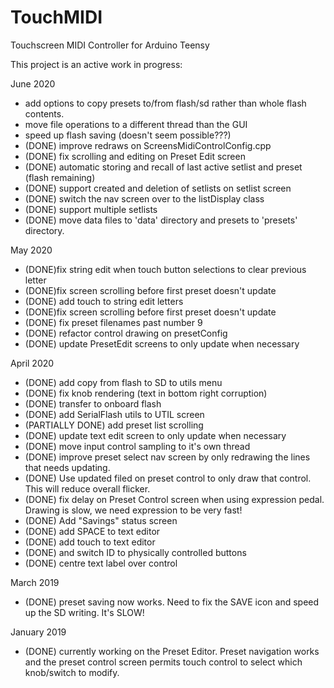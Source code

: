 # TouchMIDI
Touchscreen MIDI Controller for Arduino Teensy

This project is an active work in progress:

June 2020

- add options to copy presets to/from flash/sd rather than whole flash contents.
- move file operations to a different thread than the GUI
- speed up flash saving (doesn't seem possible???)
- (DONE) improve redraws on ScreensMidiControlConfig.cpp
- (DONE) fix scrolling and editing on Preset Edit screen
- (DONE) automatic storing and recall of last active setlist and preset (flash remaining)
- (DONE) support created and deletion of setlists on setlist screen
- (DONE) switch the nav screen over to the listDisplay class
- (DONE) support multiple setlists
- (DONE) move data files to 'data' directory and presets to 'presets' directory.

May 2020
- (DONE)fix string edit when touch button selections to clear previous letter
- (DONE)fix screen scrolling before first preset doesn't update
- (DONE) add touch to string edit letters
- (DONE)fix screen scrolling before first preset doesn't update
- (DONE) fix preset filenames past number 9
- (DONE) refactor control drawing on presetConfig
- (DONE) update PresetEdit screens to only update when necessary

April 2020
- (DONE) add copy from flash to SD to utils menu
- (DONE) fix knob rendering (text in bottom right corruption)
- (DONE) transfer to onboard flash
- (DONE) add SerialFlash utils to UTIL screen
- (PARTIALLY DONE) add preset list scrolling
- (DONE) update text edit screen to only update when necessary
- (DONE) move input control sampling to it's own thread
- (DONE) improve preset select nav screen by only redrawing the lines that needs updating.
- (DONE) Use updated filed on preset control to only draw that control. This will reduce overall flicker.
- (DONE) fix delay on Preset Control screen when using expression pedal. Drawing is slow, we need expression to be very fast!
- (DONE) Add "Savings" status screen
- (DONE) add SPACE to text editor
- (DONE) add touch to text editor
- (DONE) and switch ID to physically controlled buttons
- (DONE) centre text label over control

March 2019
- (DONE) preset saving now works. Need to fix the SAVE icon and speed up the SD writing. It's SLOW!

January 2019
- (DONE) currently working on the Preset Editor. Preset navigation works and the preset control screen permits touch control to select which knob/switch to modify.
